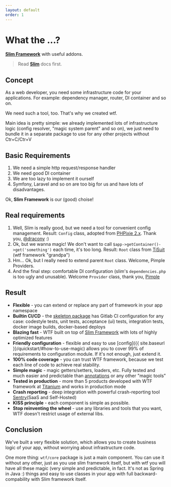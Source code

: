```yaml
---
layout: default
order: 1
---
```


# What the ...?

**[Slim Framework](https://slimframework.com)** with useful addons.

> Read **[Slim](https://www.slimframework.com/docs/)** docs first.

## Concept

As a web developer, you need some infrastructure code for your applications. For example: dependency manager, router, DI container and so on.

We need such a tool, too. That's why we created wtf.

Main idea is pretty simple: we already implemented lots of infrastructure logic (config resolver, "magic system parent" and so on), we just need to bundle it in a separate package to use for any other projects without Ctr+C/Ctr+V

## Basic Requirements

1. We need a simple http request/response handler
2. We need good DI container
3. We are too lazy to implement it ourself
4. Symfony, Laravel and so on are too big for us and have lots of disadvantages.

Ok, **Slim Framework** is our (good) choise!

## Real requirements

1. Well, Slim is really good, but we need a tool for convenient config management. Result: `Config` class, adopted from [PHPixie 2.x](https://github.com/dracony/phpixie-core). Thank you, [@dracony](https://github.com/dracony) :)
2. Ok, but we wanna magic! We don't want to call `$app->getContainer()->get('something')` each time, it's too long. Result: `Root` class from [TiSuit](https://github.com/tisuit) (wtf framework "grandpa")
3. Hm... Ok, but I really need to extend parent `Root` class. Welcome, Pimple Providers.
4. And the final step: comfortable DI configuration (slim's `dependencies.php` is too ugly and unusable). Welcome `Provider` class, thank you, [Pimple](https://pimple.symfony.com)

## Result

* **Flexible** - you can extend or replace any part of framework in your app namespace
* **Builtin CI/CD** - the [skeleton package](https://github.com/frameworkwtf/skeleton) has Gitlab CI configuration for any case: codestyle tests, unit tests, acceptance (ui) tests, integration tests, docker image builds, docker-based deploys
* **Blazing fast** - WTF built on top of [Slim Framework](https://slimframework.com) with lots of highly optimized features
* **Friendly configuration** - flexible and easy to use [config]({{ site.baseurl }}/quickstart/#how-to-use-magic) allows you to cover 99% of requirements to configuration module. If it's not enough, just extend it.
* **100% code coverage** - you can trust WTF framework, because we test each line of code to achieve real stability.
* **Simple magic** - magic getters/setters, loaders, etc. Fully tested and much easier and predictable than [annotations](https://symfony.com) or any other "magic tools"
* **Tested in production** - more than 5 products developed with WTF framework at [Titanium](https://titanium.codes) and works in production mode
* **Crash reporting** - deep integration with powerful crash-reporting tool [Sentry](https://sentry.io)(SaaS and Self-Hosted)
* **KISS principle** - each component is simple as possible.
* **Stop reinventing the wheel** - use any libraries and tools that you want, WTF doesn't restrict usage of external libs.

## Conclusion

We've built a very flexible solution, which allows you to create business logic of your app, without worrying about infrastructure code.

One more thing: `wtf/core` package is just a main component. You can use it without any other, just as you use slim framework itself, but with wtf you will have all these magic (very simple and predictable, in fact. It's not as Spring in Java :) things and easy to use classes in your app with full backward-compability with Slim framework itself.
